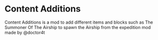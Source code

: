 # Content Additions
Content Additions is a mod to add different items and blocks such as The Summoner Of The Airship to spawn the Airship from the expedition mod made by @doctor4t
